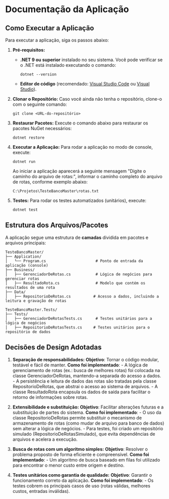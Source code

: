 # Documentação da Aplicação

## Como Executar a Aplicação

Para executar a aplicação, siga os passos abaixo:

1. **Pré-requisitos:**
   - **.NET 9 ou superior** instalado no seu sistema. Você pode verificar se o .NET está instalado executando o comando:
     ```
     dotnet --version
     ```
   - **Editor de código** (recomendado: [Visual Studio Code](https://code.visualstudio.com/) ou [Visual Studio](https://visualstudio.microsoft.com/)).

2. **Clonar o Repositório:**
   Caso você ainda não tenha o repositório, clone-o com o seguinte comando:
   ```
   git clone <URL-do-repositório>
   ```

3. **Restaurar Pacotes:**
   Execute o comando abaixo para restaurar os pacotes NuGet necessários:
   ```
   dotnet restore
   ```

4. **Executar a Aplicação:**
   Para rodar a aplicação no modo de console, execute:
   ```
   dotnet run
   ```
   
   Ao iniciar a aplicação aparecerá a seguinte mensagem "Digite o caminho do arquivo de rotas:", informar o caminho completo do arquivo de rotas, conforme exemplo abaixo:
   
   ```
   C:\Projetos\TesteBancoMaster\rotas.txt
   ```

5. **Testes:**
   Para rodar os testes automatizados (unitários), execute:
   ```
   dotnet test
   ```

## Estrutura dos Arquivos/Pacotes

A aplicação segue uma estrutura de **camadas** dividida em pacotes e arquivos principais:

```
TesteBancoMaster/
├── Application/
│   └── Program.cs                      # Ponto de entrada da aplicação (console)
├── Business/
│   ├── GerenciadorDeRotas.cs           # Lógica de negócios para gerenciar rotas
│   ├── ResultadoRota.cs                # Modelo que contém os resultados de uma rota
├── Data/
│   ├── RepositorioDeRotas.cs          # Acesso a dados, incluindo a leitura e gravação de rotas

TesteBancoMaster.Tests/
├── Tests/
│   ├── GerenciadorDeRotasTests.cs      # Testes unitários para a lógica de negócios
│   ├── RepositorioDeRotasTests.cs     # Testes unitários para o repositório de dados
```

## Decisões de Design Adotadas

1. **Separação de responsabilidades:**
	**Objetivo**: Tornar o código modular, testável e fácil de manter.
	**Como foi implementado**: 
		- A lógica de gerenciamento de rotas (ex.: busca de melhores rotas) foi colocada na classe GerenciadorDeRotas, mantendo-a separada do acesso a dados.
		- A persistência e leitura de dados das rotas são tratadas pela classe RepositorioDeRotas, que abstrai o acesso ao sistema de arquivos.
		- A classe ResultadoRota encapsula os dados de saída para facilitar o retorno de informações sobre rotas.

2. **Extensibilidade e substituição:**
	**Objetivo**: Facilitar alterações futuras e a substituição de partes do sistema.
	**Como foi implementado**:
		- O uso da classe RepositorioDeRotas permite substituir o mecanismo de armazenamento de rotas (como mudar de arquivo para banco de dados) sem alterar a lógica de negócios.
		- Para testes, foi criado um repositório simulado (RepositorioDeRotasSimulado), que evita dependências de arquivos e acelera a execução.

3. **Busca de rotas com um algoritmo simples:**
   	**Objetivo**: Resolver o problema proposto de forma eficiente e compreensível.
	**Como foi implementado**: 
		- Um algoritmo de busca baseado em filas foi utilizado para encontrar o menor custo entre origem e destino.

4. **Testes unitários como garantia de qualidade:**
   	**Objetivo**: Garantir o funcionamento correto da aplicação.
	**Como foi implementado**:
		- Os testes cobrem os principais casos de uso (rotas válidas, melhores custos, entradas inválidas).
